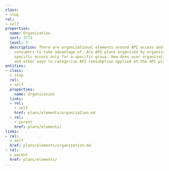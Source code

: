 ```yaml
---
class:
- stop
rel:
- self
properties:
  name: Organization
  sort: 3773
  level: 3
  description: There are organizational elements around API access and usage for API
    consumers to take advantage of. Are API plans organized by organization, or possibly
    specific access only for a specific group. How does user organizations, groups,
    and other ways to categorize API consumption applied at the API planning level?
entities:
- class:
  - stop
  rel:
  - self
  properties:
    name: Organization
  links:
  - rel:
    - self
    href: plans/elements/organization.md
  - rel:
    - parent
    href: plans/elements/
links:
- rel:
  - self
  href: plans/elements/organization.md
- rel:
  - parent
  href: plans/elements/
...
```

